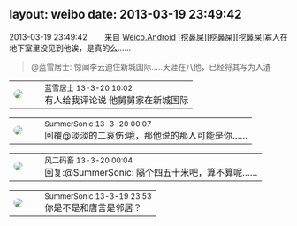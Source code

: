layout: weibo
date: 2013-03-19 23:49:42
---
<meta name="referrer" content="no-referrer" />

2013-03-19 23:49:42  &nbsp;&nbsp;&nbsp;&nbsp;&nbsp;&nbsp; 来自 <a href="http://app.weibo.com/t/feed/l4RWD" rel="nofollow">Weico.Android</a>
[挖鼻屎][挖鼻屎][挖鼻屎]寡人在地下室里没见到他诶，是真的么……
>  @蓝雪居士: 惊闻李云迪住新城国际.....天涯在八他，已经将其写为人渣 ​​​

<table style="width: 100%;">
  <tr>
    <td style="width: 40px;"><img style="border-radius:50%" src="https://tva1.sinaimg.cn/crop.0.0.180.180.50/7978b307jw1e8qgp5bmzyj2050050aa8.jpg?KID=imgbed,tva&Expires=1624464159&ssig=oy76ZG5M1z"></td>
    <td colspan="2"><small>蓝雪居士 13-3-20 10:02</small><br/>有人给我评论说 他舅舅家在新城国际</td>
  </tr>
</table>

<table style="width: 100%;">
  <tr>
    <td style="width: 40px;"><img style="border-radius:50%" src="https://tvax2.sinaimg.cn/crop.21.138.711.711.50/6d933395ly8gqjfxwl9yfj20nq0zkgnh.jpg?KID=imgbed,tva&Expires=1624464159&ssig=X9tN3WkybU"></td>
    <td colspan="2"><small>SummerSonic 13-3-20 00:07</small><br/>回覆@淡淡的二哀伤:哦，那他说的那人可能是你……</td>
  </tr>
</table>

<table style="width: 100%;">
  <tr>
    <td style="width: 40px;"><img style="border-radius:50%" src="https://tva3.sinaimg.cn/crop.0.0.639.639.50/6d2a6003jw8f3idy69w2gj20hs0hrt9g.jpg?KID=imgbed,tva&Expires=1624464159&ssig=9UqHoXwMfn"></td>
    <td colspan="2"><small>风二码畜 13-3-20 00:04</small><br/>回复:@SummerSonic: 隔个四五十米吧，算不算呢……</td>
  </tr>
</table>

<table style="width: 100%;">
  <tr>
    <td style="width: 40px;"><img style="border-radius:50%" src="https://tvax2.sinaimg.cn/crop.21.138.711.711.50/6d933395ly8gqjfxwl9yfj20nq0zkgnh.jpg?KID=imgbed,tva&Expires=1624464159&ssig=X9tN3WkybU"></td>
    <td colspan="2"><small>SummerSonic 13-3-19 23:53</small><br/>你是不是和唐言是邻居？</td>
  </tr>
</table>
